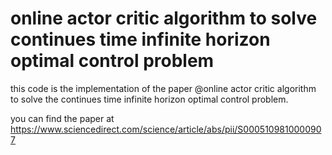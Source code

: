 # online actor critic algorithm to solve continues time infinite horizon optimal control problem
this code is the implementation of the paper @online actor critic algorithm to solve the continues time infinite horizon optimal control problem.

you can find the paper at https://www.sciencedirect.com/science/article/abs/pii/S0005109810000907




